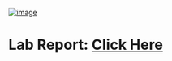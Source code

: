 [![image](https://drive.google.com/uc?export=view&id=1T5_My6asazkLv8A1wGN7b_doIJoOQCtP)](https://drive.google.com/drive/folders/1sjplpnf54wdem5tPWs6yFdLJvxti1gXq)

# Lab Report: [Click Here](https://drive.google.com/drive/folders/1sjplpnf54wdem5tPWs6yFdLJvxti1gXq)
